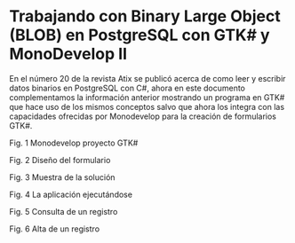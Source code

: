 # Trabajando con Binary Large Object (BLOB) en PostgreSQL con GTK# y MonoDevelop II

En el número 20 de la revista Atix se publicó acerca de como leer y escribir datos binarios en PostgreSQL con C#, ahora en este documento complementamos la información anterior mostrando un programa en GTK# que hace uso de los mismos conceptos salvo que ahora los integra con las capacidades ofrecidas por Monodevelop para la creación de formularios GTK#.

Fig. 1 Monodevelop proyecto GTK#



Fig. 2 Diseño del formulario



Fig. 3 Muestra de la solución



Fig. 4 La aplicación ejecutándose



Fig. 5 Consulta de un registro



Fig. 6 Alta de un registro



